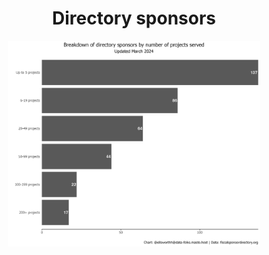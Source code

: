 <h1 align="center"> Directory sponsors </h1>

<p align="center">
  <img src="/2024/2024-03-12/2024-03-12_num_sponsors.png" width="80%"/>
</p>
